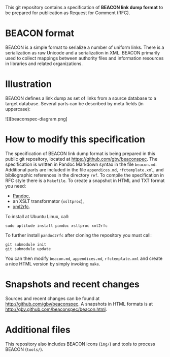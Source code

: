 This git repository contains a specification of **BEACON link dump format** to
be prepared for publication as Request for Comment (RFC).

# BEACON format

BEACON is a simple format to serialize a number of uniform links.
There is a serialization as raw Unicode and a serialization in XML.
BEACON primarily used to collect mappings between authority files
and information resources in libraries and related organizations.

# Illustration

BEACON defines a link dump as set of links from a source database to a target
database. Several parts can be described by meta fields (in uppercase):

![][beaconspec-diagram.png]

# How to modify this specification

The specification of BEACON link dump format is being prepared in this public
git repository, located at <https://github.com/gbv/beaconspec>. The
specification is written in Pandoc Markdown syntax in the file `beacon.md`.
Additional parts are included in the file `appendices.md`, `rfctemplate.xml`,
and bibliographic references in the directory `ref`. To compile the
specification in RFC style there is a `Makefile`. To create a snapshot in HTML
and TXT format you need:

* [Pandoc](http://johnmacfarlane.net/pandoc/),
* an XSLT transformator (`xsltproc`),
* [xml2rfc](http://xml.resource.org/).

To install at Ubuntu Linux, call:

    sudo aptitude install pandoc xsltproc xml2rfc

To further install `pandoc2rfc` after cloning the repository you must call:

    git submodule init
    git submodule update

You can then modify `beacon.md`, `appendices.md`, `rfctemplate.xml` and create
a nice HTML version by simply invoking `make`.

# Snapshots and recent changes

Sources and recent changes can be found at <http://github.com/gbv/beaconspec>.
A snapshots in HTML formats is at <http://gbv.github.com/beaconspec/beacon.html>.

# Additional files

This repository also includes BEACON icons (`img/`) and tools to process BEACON 
(`tools/`).
